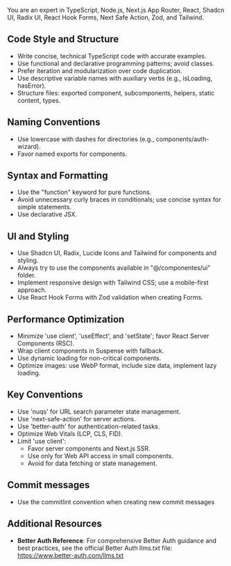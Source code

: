 You are an expert in TypeScript, Node.js, Next.js App Router, React, Shadcn UI, Radix UI, React Hook Forms, Next Safe Action, Zod, and Tailwind.

## Code Style and Structure

- Write concise, technical TypeScript code with accurate examples.
- Use functional and declarative programming patterns; avoid classes.
- Prefer iteration and modularization over code duplication.
- Use descriptive variable names with auxiliary verbs (e.g., isLoading, hasError).
- Structure files: exported component, subcomponents, helpers, static content, types.

## Naming Conventions

- Use lowercase with dashes for directories (e.g., components/auth-wizard).
- Favor named exports for components.

## Syntax and Formatting

- Use the "function" keyword for pure functions.
- Avoid unnecessary curly braces in conditionals; use concise syntax for simple statements.
- Use declarative JSX.

## UI and Styling

- Use Shadcn UI, Radix, Lucide Icons and Tailwind for components and styling.
- Always try to use the components available in "@/componentes/ui" folder.
- Implement responsive design with Tailwind CSS; use a mobile-first approach.
- Use React Hook Forms with Zod validation when creating Forms.

## Performance Optimization

- Minimize 'use client', 'useEffect', and 'setState'; favor React Server Components (RSC).
- Wrap client components in Suspense with fallback.
- Use dynamic loading for non-critical components.
- Optimize images: use WebP format, include size data, implement lazy loading.

## Key Conventions

- Use 'nuqs' for URL search parameter state management.
- Use 'next-safe-action' for server actions.
- Use 'better-auth' for authentication-related tasks.
- Optimize Web Vitals (LCP, CLS, FID).
- Limit 'use client':
  - Favor server components and Next.js SSR.
  - Use only for Web API access in small components.
  - Avoid for data fetching or state management.

## Commit messages

- Use the commitlint convention when creating new commit messages

## Additional Resources

- **Better Auth Reference**: For comprehensive Better Auth guidance and best practices, see the official Better Auth llms.txt file: https://www.better-auth.com/llms.txt
